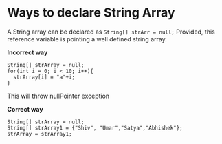 # Ways to declare String Array
A String array can be declared as ```String[] strArr = null;``` Provided, this reference variable is pointing a well defined string array.

**Incorrect way**
```
String[] strArray = null;
for(int i = 0; i < 10; i++){
  strArray[i] = "a"+i;
}
```
This will throw nullPointer exception

**Correct way**
```
String[] strArray = null;
String[] strArray1 = {"Shiv", "Umar","Satya","Abhishek"};
strArray = strArray1;
```
